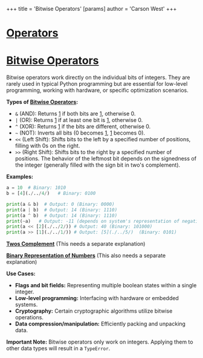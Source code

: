 +++
 title = 'Bitwise Operators'
[params]
	author = 'Carson West'
+++
# [Operators](./../operators/)
# [Bitwise Operators](./../bitwise-operators/) 
Bitwise operators work directly on the individual bits of integers.  They are rarely used in typical Python programming but are essential for low-level programming, working with hardware, or specific optimization scenarios.


**Types of [Bitwise Operators](./../bitwise-operators/):**

*   `&` (AND):  Returns [1](./../1/) if both bits are [1](./../1/), otherwise 0.
*   `|` (OR): Returns [1](./../1/) if at least one bit is [1](./../1/), otherwise 0.
*   `^` (XOR): Returns [1](./../1/) if the bits are different, otherwise 0.
*   `~` (NOT): Inverts all bits (0 becomes [1](./../1/), [1](./../1/) becomes 0).
*   `<<` (Left Shift): Shifts bits to the left by a specified number of positions, filling with 0s on the right.
*   `>>` (Right Shift): Shifts bits to the right by a specified number of positions.  The behavior of the leftmost bit depends on the signedness of the integer (generally filled with the sign bit in two's complement).


**Examples:**

```python
a = 10  # Binary: 1010
b = [4](./../4/)   # Binary: 0100

print(a & b)  # Output: 0 (Binary: 0000)
print(a | b)  # Output: 14 (Binary: 1110)
print(a ^ b)  # Output: 14 (Binary: 1110)
print(~a)   # Output: -11 (depends on system's representation of negative numbers)
print(a << [2](./../2/)) # Output: 40 (Binary: 101000)
print(a >> [1](./../1/)) # Output: [5](./../5/)  (Binary: 0101)

```

**[Twos Complement](./../twos-complement/)**  (This needs a separate explanation)

**[Binary Representation of Numbers](./../binary-representation-of-numbers/)** (This also needs a separate explanation)


**Use Cases:**

*   **Flags and bit fields:**  Representing multiple boolean states within a single integer.
*   **Low-level programming:** Interfacing with hardware or embedded systems.
*   **Cryptography:** Certain cryptographic algorithms utilize bitwise operations.
*   **Data compression/manipulation:**  Efficiently packing and unpacking data.


**Important Note:**  Bitwise operators only work on integers. Applying them to other data types will result in a `TypeError`.
